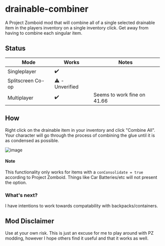 # drainable-combiner
A Project Zomboid mod that will combine all of a single selected drainable item in the players inventory on a single inventory click. Get away from having to combine each singular item.

## Status
| Mode | Works | Notes |
| ----- | ----- | ----- | 
| Singleplayer | ✔️ | |
| Splitscreen Co-op | ⚠️ - Unverified | |
| Multiplayer | ✔️ | Seems to work fine on 41.66 |


## How
Right click on the drainable item in your inventory and click "Combine All". Your character will go through the process of combining the glue until it is as condensed as possible.

![image](https://user-images.githubusercontent.com/15162189/155799635-44a6f4cb-7091-4d68-9248-7c923c96602d.png)

#### Note
This functionality only works for items with a `conConsolidate = true` according to Project Zomboid. Things like Car Batteries/etc will not present the option.

### What's next?
I have intentions to work towards compatability with backpacks/containers. 

## Mod Disclaimer
Use at your own risk. This is just an excuse for me to play around with PZ modding, however I hope others find it useful and that it works as well.